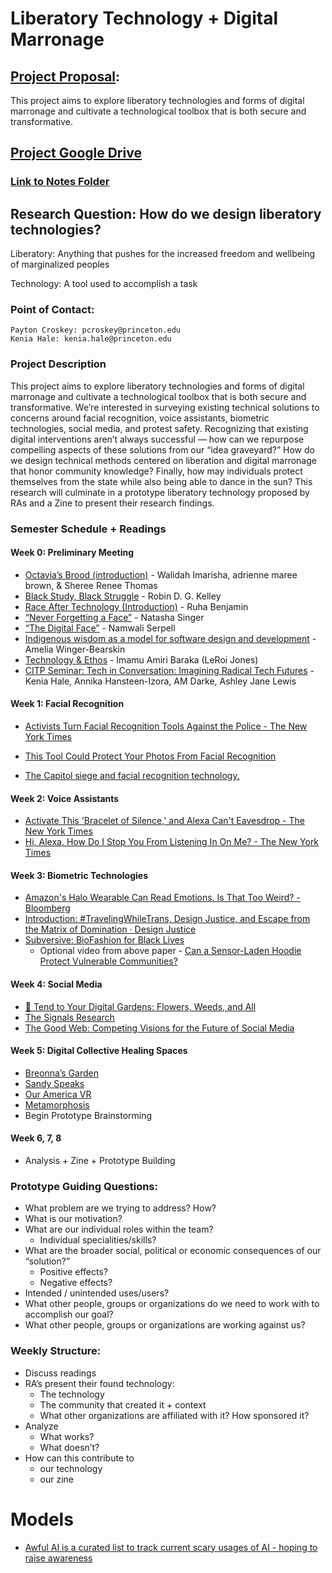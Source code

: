 # Liberatory Technology + Digital Marronage

## [Project Proposal](https://docs.google.com/document/d/1ljQSAa_LHABk7gWsWXDA-pNFvtFDSxUuCuxsYbTyvVc/edit?usp=sharing):

This project aims to explore liberatory technologies and forms of digital marronage and cultivate a technological toolbox that is both secure and transformative.

## [Project Google Drive](https://drive.google.com/drive/u/1/folders/1JbcIvgdUS_r8SjZ1j63yBPZkpIRW2pBg)
### [Link to Notes Folder](https://drive.google.com/drive/u/1/folders/16kYnJlmNNYQuqHNm9WqGXUOvIc8ju0b1)

## Research Question: How do we design liberatory technologies?

Liberatory: Anything that pushes for the increased freedom and wellbeing of marginalized peoples

Technology: A tool used to accomplish a task
 
### Point of Contact: 
	Payton Croskey: pcroskey@princeton.edu
	Kenia Hale: kenia.hale@princeton.edu
 
### Project Description 

This project aims to explore liberatory technologies and forms of digital marronage and cultivate a technological toolbox that is both secure and transformative. We’re interested in surveying existing technical solutions to concerns around facial recognition, voice assistants, biometric technologies, social media, and protest safety. Recognizing that existing digital interventions aren’t always successful — how can we repurpose compelling aspects of these solutions from our “idea graveyard?” How do we design technical methods centered on liberation and digital marronage that honor community knowledge? Finally, how may individuals protect themselves from the state while also being able to dance in the sun? This research will culminate in a prototype liberatory technology proposed by RAs and a Zine to present their research findings.
 
### Semester Schedule + Readings

#### Week 0: Preliminary Meeting
- [Octavia’s Brood (introduction)](https://ebookcentral.proquest.com/lib/princeton/detail.action?docID=1996052) - Walidah Imarisha, adrienne maree brown, & Sheree Renee Thomas
- [Black Study, Black Struggle](https://escholarship.org/uc/item/8cj8q196) - Robin D. G. Kelley
- [Race After Technology  (Introduction)](https://ebookcentral.proquest.com/lib/Princeton/detail.action?docID=5820427) - Ruha Benjamin
- [“Never Forgetting a Face”](https://www.nytimes.com/2014/05/18/technology/never-forgetting-a-face.html) - Natasha Singer
- [“The Digital Face”](https://www.theparisreview.org/blog/2020/10/21/the-digital-face/) - Namwali Serpell
- [Indigenous wisdom as a model for software design and development](https://foundation.mozilla.org/en/blog/indigenous-wisdom-model-software-design-and-development/) - Amelia Winger-Bearskin 
- [Technology & Ethos](http://www.soulsista.com/titanic/baraka.html) - Imamu Amiri Baraka (LeRoi Jones)
- [CITP Seminar: Tech in Conversation: Imagining Radical Tech Futures](https://mediacentral.princeton.edu/media/CITP%20Special%20Event%3A%20Tech%20in%20Conversation-%20Imagining%20Radical%20Tech%20Futures/1_1ehcsg31) - Kenia Hale, Annika Hansteen-Izora, AM Darke, Ashley Jane Lewis


#### Week 1: Facial Recognition

- [Activists Turn Facial Recognition Tools Against the Police - The New York Times](https://www.nytimes.com/2020/10/21/technology/facial-recognition-police.html)

- [This Tool Could Protect Your Photos From Facial Recognition](https://www.nytimes.com/2020/08/03/technology/fawkes-tool-protects-photos-from-facial-recognition.html)

- [The Capitol siege and facial recognition technology.](https://slate.com/technology/2021/01/facial-recognition-technology-capitol-siege.html)

#### Week 2: Voice Assistants
- [Activate This 'Bracelet of Silence,' and Alexa Can't Eavesdrop - The New York Times](https://www.nytimes.com/2020/02/14/technology/alexa-jamming-bracelet-privacy-armor.html) 
- [Hi, Alexa. How Do I Stop You From Listening In On Me? - The New York Times](https://www.nytimes.com/2019/08/21/technology/personaltech/alexa-siri-google-assistant-listen.html) 

#### Week 3: Biometric Technologies
- [Amazon's Halo Wearable Can Read Emotions. Is That Too Weird? - Bloomberg](https://www.bloomberg.com/news/newsletters/2020-08-31/amazon-s-halo-wearable-can-read-emotions-is-that-too-weird) 
- [Introduction: #TravelingWhileTrans, Design Justice, and Escape from the Matrix of Domination · Design Justice](https://design-justice.pubpub.org/pub/ap8rgw5e/release/1) 
- [Subversive: BioFashion for Black Lives](https://dl.acm.org/doi/10.1145/3490149.3505569)
  - Optional video from above paper - [Can a Sensor-Laden Hoodie Protect Vulnerable Communities?](https://issues.org/tag/hoodie/)

#### Week 4: Social Media
- [🌿 Tend to Your Digital Gardens: Flowers, Weeds, and All](https://newpublic.substack.com/p/-tend-to-your-digital-gardens-flowers) 
- [The Signals Research](https://newpublic.org/signals)
- [The Good Web: Competing Visions for the Future of Social Media](https://mediacentral.princeton.edu/media/CITP+SeminarA++Ethan+ZuckermanA+The+Good+WebA+Competing+Visions+for+the+Future+of+Social+Media/1_g52q7iua/151062771)

#### Week 5: Digital Collective Healing Spaces
- [Breonna’s Garden](https://breonnasgarden.com/) 
- [Sandy Speaks](https://mcachicago.org/Publications/Websites/I-Was-Raised-On-The-Internet/Artworks/American-Artist-Sandy-Speaks-2016) 
- [Our America VR](https://www.ouramericavr.com/) 
- [Metamorphosis](https://www.metamorphosis.fm/) 
- Begin Prototype Brainstorming

#### Week 6, 7, 8
 - Analysis + Zine  + Prototype Building
 
 
### Prototype Guiding Questions:

- What problem are we trying to address? How?
- What is our motivation? 
- What are our individual roles within the team?
  - Individual specialities/skills?
- What are the broader social, political or economic consequences of our “solution?”
  - Positive effects?
  - Negative effects?
- Intended / unintended uses/users?
- What other people, groups or organizations do we need to work with to accomplish our goal?
- What other people, groups or organizations are working against us?


### Weekly Structure:
- Discuss readings
- RA’s present their found technology:
  - The technology
  - The community that created it + context
  - What other organizations are affiliated with it? How sponsored it?
- Analyze
  - What works?
  - What doesn’t?
- How can this contribute to 
  - our technology
  - our zine

# Models
- [Awful AI is a curated list to track current scary usages of AI - hoping to raise awareness](https://github.com/daviddao/awful-ai) 
